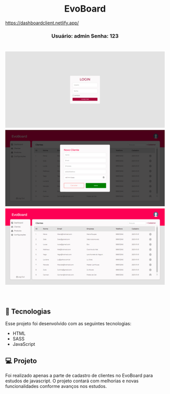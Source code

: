 <h1 align="center"> EvoBoard </h1>

https://dashboardclient.netlify.app/

<h3 align="center">
Usuário: admin
Senha: 123
</h3>

<h1 align="center">
  <img alt="Dash Login"  src=".github/login.png" width="600px" />
  <img alt="Dash Modal"  src=".github/modal.png" width="600px" />
  <img alt="Dash"  src=".github/dash.png" width="600px" />
</h1>

<br>

## 🚀 Tecnologias

Esse projeto foi desenvolvido com as seguintes tecnologias:

- HTML
- SASS
- JavaScript

## 💻 Projeto

Foi realizado apenas a parte de cadastro de clientes no EvoBoard para estudos de javascript.
O projeto contará com melhorias e novas funcionalidades conforme avanços nos estudos.

